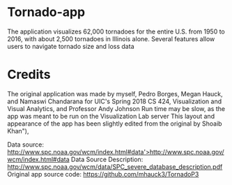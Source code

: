 # Tornado-app
The application visualizes 62,000 tornadoes for the entire U.S. from 1950 to 2016, with about 2,500 tornadoes in Illinois alone. Several features allow users to navigate tornado size and loss data

# Credits
The original application was made by myself, Pedro Borges, Megan Hauck,  and Namaswi Chandarana for UIC's Spring 2018 CS 424, Visualization and Visual Analytics, and Professor Andy Johnson
Run time may be slow, as the app was meant to be run on the Visualization Lab server
This layout and appearance of the app has been slightly edited from the original by Shoaib Khan"),

Data source: http://www.spc.noaa.gov/wcm/index.html#data'>http://www.spc.noaa.gov/wcm/index.html#data
Data Source Description: http://www.spc.noaa.gov/wcm/data/SPC_severe_database_description.pdf
Original app source code: https://github.com/mhauck3/TornadoP3
